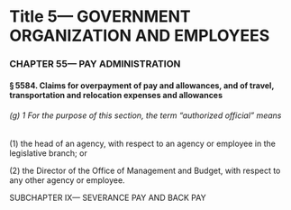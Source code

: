 
# Title 5— GOVERNMENT ORGANIZATION AND EMPLOYEES
### CHAPTER 55— PAY ADMINISTRATION
#### § 5584. Claims for overpayment of pay and allowances, and of travel, transportation and relocation expenses and allowances
###### (g) 1 For the purpose of this section, the term “authorized official” means

(1) the head of an agency, with respect to an agency or employee in the legislative branch; or

(2) the Director of the Office of Management and Budget, with respect to any other agency or employee.

SUBCHAPTER IX— SEVERANCE PAY AND BACK PAY
